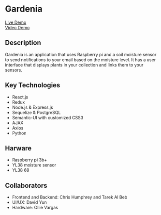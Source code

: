 <h1>Gardenia</h1>
<a href="https://chris-humphrey.github.io/IOT-Capstone-Project/">Live Demo</a><br>
<a href="https://drive.google.com/open?id=1z_gcBlMEFkolejzxaPdzpK7sv8M6Agpg" target="_blank">Video Demo</a>

<h2>Description</h2>
Gardenia is an application that uses Raspberry pi and a soil moisture sensor to send notifications to your email based on the moisture level.
It has a user interface that displays plants in your collection and links them to your sensors.

## Key Technologies
 * React.js
 * Redux
 * Node.js & Express.js
 * Sequelize & PostgreSQL
 * Semantic-UI with customized CSS3
 * AJAX
 * Axios
 * Python

 ## Harware
 * Raspberry pi 3b+
 * YL38 moisture sensor
 * YL38 69 

## Collaborators
 * Frontend and Backend: Chris Humphrey and Tarek Al Beb
 * UI/UX: David Yun 
 * Hardware: Ollie Vargas 